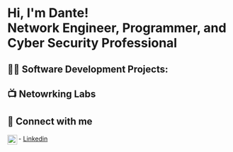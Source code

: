 <h1>Hi, I'm Dante! <br/><a>Network Engineer</a>, <a> Programmer</a>,<a> and Cyber Security Professional</a>

<h2>👨‍💻 Software Development Projects:</h2>


<h2>📺 Netowrking Labs</h2>

<h2>📱 Connect with me</h2>
- <img align="left" alt="dante | LinkedIn" width="22px" src="https://cdn.jsdelivr.net/npm/simple-icons@v3/icons/linkedin.svg" /><a href="https://www.linkedin.com/in/dantecicciarelli/">Linkedin</a>
